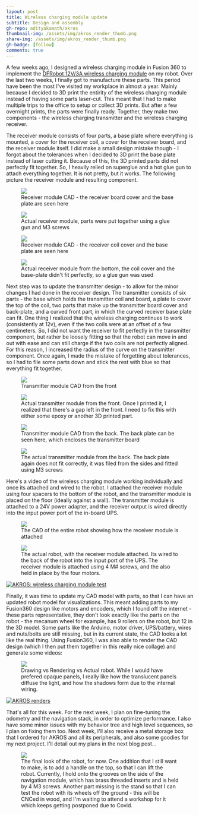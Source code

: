 ```yaml
---
layout: post
title: Wireless charging module update
subtitle: Design and assembly
gh-repo: adityakamath/akros
thumbnail-img: /assets/img/akros_render_thumb.png
share-img: /assets/img/akros_render_thumb.png
gh-badge: [follow]
comments: true
---
```


A few weeks ago, I designed a wireless charging module in Fusion 360 to implement the [DFRobot 12V/3A wireless charging module](https://www.dfrobot.com/product-2087.html) on my robot. Over the last two weeks, I finally got to manufacture these parts. This period have been the most I've visited my workplace in almost a year. Mainly because I decided to 3D print the entirity of the wireless charging module instead of having some parts laser-cut. This meant that I had to make multiple trips to the office to setup or collect 3D prints. But after a few overnight prints, the parts were finally ready. Together, they make two components - the wireless charging transmitter and the wireless charging receiver. 

The receiver module consists of four parts, a base plate where everything is mounted, a cover for the receiver coil, a cover for the receiver board, and the receiver module itself. I did make a small design mistake though - I forgot about the tolerances when I decided to 3D print the base plate instead of laser cutting it. Because of this, the 3D printed parts did not perfectly fit together. So, I heavily relied on superglue and a hot glue gun to attach everything together. It is not pretty, but it works. The following picture the receiver module and resulting component. 

<figure class="aligncenter">
	<img src="https://adityakamath.github.io/assets/img/akros_rx_module_cad_top.png"/>
	<figcaption>Receiver module CAD - the receiver board cover and the base plate are seen here</figcaption>
</figure>

<figure class="aligncenter">
	<img src="https://adityakamath.github.io/assets/img/akros_rx_module_top.jpg"/>
	<figcaption>Actual receiver module, parts were put together using a glue gun and M3 screws</figcaption>
</figure>

<figure class="aligncenter">
	<img src="https://adityakamath.github.io/assets/img/akros_rx_module_cad_bottom.png"/>
	<figcaption>Receiver module CAD - the receiver coil cover and the base plate are seen here</figcaption>
</figure>

<figure class="aligncenter">
	<img src="https://adityakamath.github.io/assets/img/akros_rx_module_bottom.jpg"/>
	<figcaption>Actual receiver module from the bottom, the coil cover and the base-plate didn't fit perfectly, so a glue gun was used</figcaption>
</figure>

Next step was to update the transmitter design - to allow for the minor changes I had done in the receiver design. The transmitter consists of six parts - the base which holds the transmitter coil and board, a plate to cover the top of the coil, two parts that make up the transmitter board cover and back-plate, and a curved front part, in which the curved receiver base plate can fit. One thing I realized that the wireless charging continues to work (consistently at 12v), even if the two coils were at an offset of a few centimeters. So, I did not want the receiver to fit perfectly in the transmitter component, but rather be loosely fitting so that the robot can move in and out with ease and can still charge if the two coils are not perfectly aligned. For this reason, I increased the radius of the curve on the transmitter component. Once again, I made the mistake of forgetting about tolerances, so I had to file some parts down and stick the rest with blue so that everything fit together. 

<figure class="aligncenter">
	<img src="https://adityakamath.github.io/assets/img/akros_tx_module_cad_front.png"/>
	<figcaption>Transmitter module CAD from the front</figcaption>
</figure>

<figure class="aligncenter">
	<img src="https://adityakamath.github.io/assets/img/akros_tx_module_front.jpg"/>
	<figcaption>Actual transmitter module from the front. Once I printed it, I realized that there's a gap left in the front. I need to fix this with either some epoxy or another 3D printed part.</figcaption>
</figure>

<figure class="aligncenter">
	<img src="https://adityakamath.github.io/assets/img/akros_tx_module_cad_back.png"/>
	<figcaption>Transmitter module CAD from the back. The back plate can be seen here, which encloses the transmitter board</figcaption>
</figure>

<figure class="aligncenter">
	<img src="https://adityakamath.github.io/assets/img/akros_tx_module_back.jpg"/>
	<figcaption>The actual transmitter module from the back. The back plate again does not fit correctly, it was filed from the sides and fitted using M3 screws</figcaption>
</figure>

Here's a video of the wireless charging module working individually and once its attached and wired to the robot. I attached the receiver module using four spacers to the bottom of the robot, and the transmitter module is placed on the floor (ideally against a wall). The transmitter module is attached to a 24V power adapter, and the receiver output is wired directly into the input power port of the in-board UPS. 

<figure class="aligncenter">
	<img src="https://adityakamath.github.io/assets/img/akros_rx_module_cad_attached.png"/>
	<figcaption>The CAD of the entire robot showing how the receiver module is attached</figcaption>
</figure>

<figure class="aligncenter">
	<img src="https://adityakamath.github.io/assets/img/akros_rx_module_attached.jpg"/>
	<figcaption>The actual robot, with the receiver module attached. Its wired to the back of the robot into the input port of the UPS. The receiver module is attached using 4 M# screws, and the also held in place by the four motors.</figcaption>
</figure>

[![AKROS: wireless charging module test](https://adityakamath.github.io/assets/img/akros_wireless_test_ss.png)](https://www.youtube.com/watch?v=RzZgzBwSV4U "AKROS: wireless charging module test")

Finally, it was time to update my CAD model with parts, so that I can have an updated robot model for visualizations. This meant adding parts to my Fusion360 design like motors and encoders, which I found off the internet - these parts representative, they don't look exactly like the parts on the robot - the mecanum wheel for example, has 9 rollers on the robot, but 12 in the 3D model. Some parts like the Arduino, motor driver, UPS/battery, wires and nuts/bolts are still missing, but in its current state, the CAD looks a lot like the real thing. Using Fusion360, I was also able to render the CAD design (which I then put them together in this really nice collage) and generate some videos:

<figure class="aligncenter">
	<img src="https://adityakamath.github.io/assets/img/akros_cad_actual_collage.jpg"/>
	<figcaption>Drawing vs Rendering vs Actual robot. While I would have prefered opaque panels, I really like how the translucent panels diffuse the light, and how the shadows form due to the internal wiring. </figcaption>
</figure>

[![AKROS renders](https://adityakamath.github.io/assets/img/akros_renderings_ss.png)](https://www.youtube.com/watch?v=6AxlMWnKvZE "AKROS renders")

That's all for this week. For the next week, I plan on fine-tuning the odometry and the navigation stack, in order to optimize performance. I also have some minor issues with my behavior tree and high level sequences, so I plan on fixing them too. Next week, I'll also receive a metal storage box that I ordered for AKROS and all its peripherals, and also some goodies for my next project. I'll detail out my plans in the next blog post...

<figure class="aligncenter">
	<img src="https://adityakamath.github.io/assets/img/akros_final_look.jpg"/>
	<figcaption>The final look of the robot, for now. One addition that I still want to make, is to add a handle on the top, so that I can lift the robot. Currently, I hold onto the grooves on the side of the navigation module, which has brass threaded inserts and is held by 4 M3 screws. Another part missing is the stand so that I can test the robot with its wheels off the ground - this will be CNCed in wood, and I'm waiting to attend a workshop for it which keeps getting postponed due to Covid.</figcaption>
</figure>
